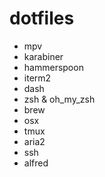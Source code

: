 # dotfiles

- mpv
- karabiner
- hammerspoon
- iterm2
- dash
- zsh & oh_my_zsh
- brew 
- osx
- tmux
- aria2
- ssh
- alfred
